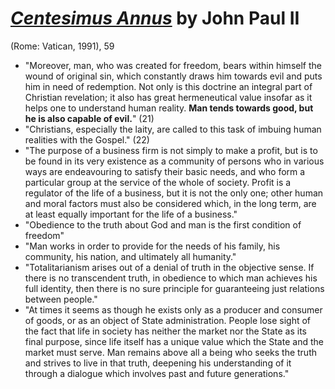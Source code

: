 
# [*Centesimus Annus*](http://www.vatican.va/content/john-paul-ii/en/encyclicals/documents/hf_jp-ii_enc_01051991_centesimus-annus.html) by John Paul II

(Rome: Vatican, 1991), 59


- "Moreover, man, who was created for freedom, bears within himself the wound of original sin, which constantly draws him towards evil and puts him in need of redemption. Not only is this doctrine an integral part of Christian revelation; it also has great hermeneutical value insofar as it helps one to understand human reality. **Man tends towards good, but he is also capable of evil.**" (21)
- "Christians, especially the laity, are called to this task of imbuing human realities with the Gospel." (22)
- "The purpose of a business firm is not simply to make a profit, but is to be found in its very existence as a community of persons who in various ways are endeavouring to satisfy their basic needs, and who form a particular group at the service of the whole of society. Profit is a regulator of the life of a business, but it is not the only one; other human and moral factors must also be considered which, in the long term, are at least equally important for the life of a business."
- "Obedience to the truth about God and man is the first condition of freedom"
- "Man works in order to provide for the needs of his family, his community, his nation, and ultimately all humanity."
- "Totalitarianism arises out of a denial of truth in the objective sense. If there is no transcendent truth, in obedience to which man achieves his full identity, then there is no sure principle for guaranteeing just relations between people."
- "At times it seems as though he exists only as a producer and consumer of goods, or as an object of State administration. People lose sight of the fact that life in society has neither the market nor the State as its final purpose, since life itself has a unique value which the State and the market must serve. Man remains above all a being who seeks the truth and strives to live in that truth, deepening his understanding of it through a dialogue which involves past and future generations."
